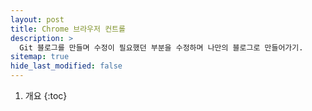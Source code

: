 ```yaml
---
layout: post
title: Chrome 브라우저 컨트롤
description: >
  Git 블로그를 만들며 수정이 필요했던 부분을 수정하며 나만의 블로그로 만들어가기.
sitemap: true
hide_last_modified: false
---
```


1. 개요
{:toc}

